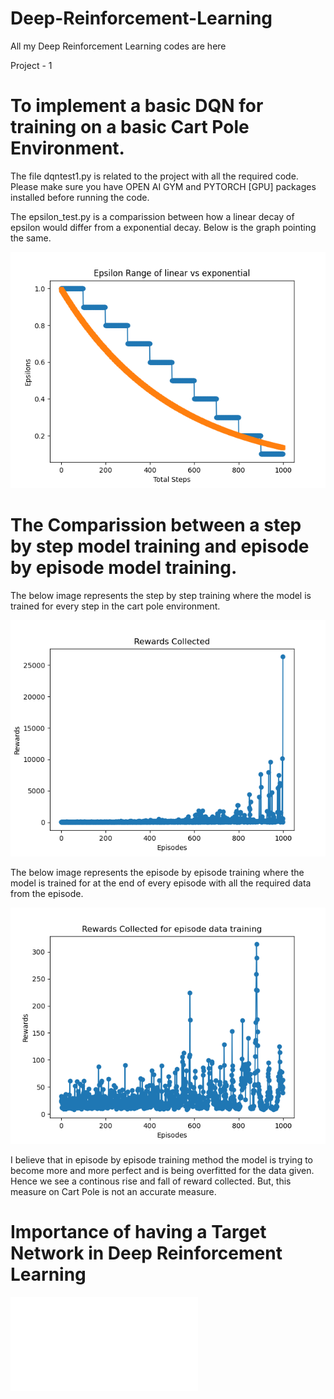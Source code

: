 # Deep-Reinforcement-Learning
All my Deep Reinforcement Learning codes are here

Project - 1
  # To implement a basic DQN for training on a basic Cart Pole Environment.

  The file dqntest1.py is related to the project with all the required code. Please make sure you have OPEN AI GYM and PYTORCH [GPU] packages installed before running the code.

  The epsilon_test.py is a comparission between how a linear decay of epsilon would differ from a exponential decay. Below is the graph pointing the same.
 
  ![Image](images/Figure_1.png)
  
# The Comparission between a step by step model training and episode by episode model training.

The below image represents the step by step training where the model is trained for every step in the cart pole environment. 

![Image](images/Figure_2.png)

The below image represents the episode by episode training where the model is trained for at the end of every episode with all the required data from the episode. 

![Image](images/Figure_4.png)

I believe that in episode by episode training method the model is trying to become more and more perfect and is being overfitted for the data given. Hence we see a continous rise and fall of reward collected. But, this measure on Cart Pole is not an accurate measure. 

# Importance of having a Target Network in Deep Reinforcement Learning
![Follow Here](codes/README.md)
